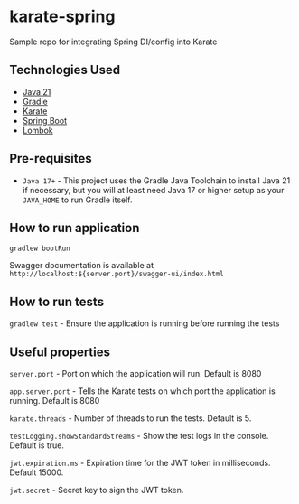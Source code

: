 # karate-spring
Sample repo for integrating Spring DI/config into Karate

## Technologies Used

* [Java 21](https://www.java.com)
* [Gradle](https://gradle.org/)
* [Karate](https://www.karatelabs.io/)
* [Spring Boot](https://spring.io/projects/spring-boot)
* [Lombok](https://projectlombok.org/)

## Pre-requisites

* `Java 17+` - This project uses the Gradle Java Toolchain to install Java 21 if necessary, but you will
at least need Java 17 or higher setup as your `JAVA_HOME` to run Gradle itself.

## How to run application

`gradlew bootRun`

Swagger documentation is available at `http://localhost:${server.port}/swagger-ui/index.html`

## How to run tests

`gradlew test` - Ensure the application is running before running the tests

## Useful properties

`server.port` - Port on which the application will run. Default is 8080

`app.server.port` - Tells the Karate tests on which port the application is running. Default is 8080

`karate.threads` - Number of threads to run the tests. Default is 5.

`testLogging.showStandardStreams` - Show the test logs in the console. Default is true.

`jwt.expiration.ms` - Expiration time for the JWT token in milliseconds. Default 15000.

`jwt.secret` - Secret key to sign the JWT token.
